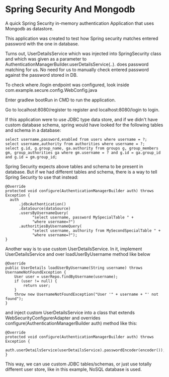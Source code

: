 # Spring Security And Mongodb

A quick Spring Security in-memory authentication Application that uses Mongodb as datastore.

This application was created to test how Spring security matches entered password with the one in database. 

Turns out, UserDetailsService which was injected into SpringSecurity class and 
which was given as a parameter to AuthenticationManagerBuilder.userDetailsService(..). does password matching for us.
No need for us to manually check entered password against the password stored in DB.

To check where /login endpoint was configured, look inside com.example.secure.config.WebConfig.java

Enter gradlew bootRun in CMD to run the application. 

Go to localhost:8080/register to register and localhost:8080/login to login. 

If this application were to use JDBC type data store, and if we didn't have custom database schema, spring would have looked for the following tables and schema in a database:

    select username,password,enabled from users where username = ?;
    select username,authority from authorities where username = ?;
    select g.id, g.group_name, ga.authority from groups g, group_members gm, group_authorities ga where gm.username = ? and g.id = ga.group_id and g.id = gm.group_id;

Spring Security expects above tables and schema to be present in database. But if we had different tables and schema, there is a way to tell Spring Security to use that instead:

    @Override
    protected void configure(AuthenticationManagerBuilder auth) throws Exception {
      auth
          .jdbcAuthentication()
          .dataSource(dataSource)
          .usersByUsernameQuery(
                "select username, password MySpecialTable " +
                "where username=?")
          .authoritiesByUsernameQuery(
                "select username, authority from MySecondSpecialTable " +
                "where username=?");
    }

Another way is to use custom UserDetailsService. In it, implement UserDetailsService and over loadUserByUsername method like below 

    @Override
	public UserDetails loadUserByUsername(String username) throws UsernameNotFoundException {
		User user = userRepo.findByUsername(username);
		if (user != null) {
			return user;
		}
		throw new UsernameNotFoundException("User '" + username + "' not found");
	}

and inject custom UserDetailsService into a class that extends WebSecurityConfigurerAdapter and overrides configure(AuthenticationManagerBuilder auth) method like this:

    @Override
	protected void configure(AuthenticationManagerBuilder auth) throws Exception {
		auth.userDetailsService(userDetailsService).passwordEncoder(encoder());
	}
    
This way, we can use custom JDBC tables/schemas, or just use totally different user store, like in this example, NoSQL database is used. 
